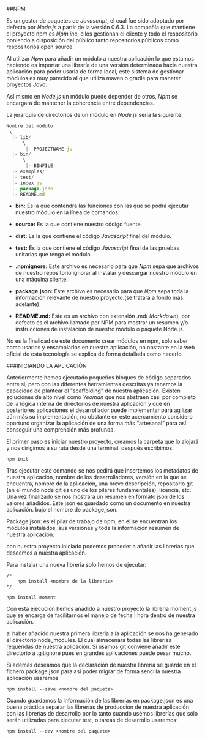 ##NPM

Es un gestor de paquetes de *Javascript*, el cual fue sido adoptado por defecto por *Node.js* a partir de la versión 0.6.3. La compañía que mantiene el proyecto npm es *Npm.inc*, ellos gestionan el cliente y todo el respositorio poniendo a disposición del público tanto repositorios públicos como respositorios open source.

Al utilizar *Npm* para añadir un módulo a nuestra aplicación lo que estamos haciendo es importar una libraría de una versión determinada hacia nuestra aplicación para poder usarla de forma local, este sistema de gestionar módulos es muy parecido al que utiliza maven o gradle para maneter proyectos *Java*.

Así mismo en *Node.js* un módulo puede depender de otros, *Npm* se encargará de mantener la coherencia entre dependencias.

La jerarquía de directorios de un módulo en *Node.js* sería la siguiente:

```javascript
Nombre del módulo
 \
  |- lib/
      \
       |- PROJECTNAME.js
  |- bin/
      \
       |- BINFILE
  |- examples/
  |- test/
  |- index.js
  |- package.json
  |- README.md

```


* **bin:** Es la que contendrá las funciones con las que se podrá ejecutar nuestro módulo en la línea de comandos.

* **source:** Es la que contiene nuestro código fuente.

* **dist:** Es la que contiene el  código *Javascript* final del módulo.

* **test:** Es la que contiene el código *Javascript* final de las pruebas unitarias que tenga el módulo.

* **.npmignore:** Este archivo es necesario para que *Npm* sepa que archivos de nuestro repositorio ignorar al instalar y descargar nuestro módulo en una máquina cliente.

* **package.json:** Este archivo es necesario para que *Npm* sepa toda la información relevante de nuestro proyecto.(se tratará a fondo más adelante)

* **README.md:** Este es un archivo con extensión .md( *Markdown*), por defecto es el archivo llamado por NPM para mostrar un resumen y/o instrucciones de instalación de nuestro módulo o paquete Node.js.

No es la finalidad de este documento crear módulos en npm, solo saber como usarlos y ensamblarlos en nuestra aplicación, no obstante en la web oficial de esta tecnología se explica de forma detallada como hacerlo.


###INICIANDO LA APLICACIÓN

Anteriormente hemos ejecutado pequeños bloques de código separados entre si, pero con las diferentes herramientas descritas ya tenemos la capacidad de plantear el "scaffolding" de nuestra aplicación. Existen soluciones de alto nivel como *Yeoman* que nos abstraen casi por completo de la lógica interna de directorios de nuestra aplicación y que en posteriores aplicaciones el desarrollador puede implementar para agilizar aún más su implementación, no obstante en este acercamiento considero oportuno organizar la aplicación de una forma más “artesanal” para así conseguir una comprensión más profunda.

El primer paso es iniciar nuestro proyecto, creamos la carpeta que lo alojará y nos dirigimos a su ruta desde una terminal. después escribimos:

	npm init

Tras ejecutar este comando se nos pedirá que insertemos los metadatos de nuestra aplicación, nombre de los desarrolladores, versión en la que se encuentra, nombre de la aplicación, una breve descripción, repositorio git (en el mundo node git es uno de los pilares fundamentales), licencia, etc. Una vez finalizado se nos mostrará un resumen en formato json de los valores añadidos. Este json es guardado como un documento en nuestra aplicación. bajo el nombre de package,json.


Package.json: es el pilar de trabajo de npm, en el se encuentran los módulos instalados, sus versiones y toda la información resumen de nuestra aplicación.


con nuestro proyecto iniciado podemos proceder a añadir las librerías que deseemos  a nuestra aplicación.

Para instalar una nueva libreria solo hemos de ejecutar:
	
	
    /*
		npm install <nombre de la libreria>
	*/
	
	npm install moment

Con esta ejecución hemos añadido a nuestro proyecto la librería moment.js que se encarga de facilitarnos el manejo de fecha | hora dentro de nuestra aplicación.

al haber añadido nuestra primera librería a la aplicación se nos ha generado el directorio node_modules. El cual almacenará todas las librerías requeridas de nuestra aplicación. Si usamos git conviene añadir este directorio a .gitignore pues en grandes aplicaciones puede pesar mucho.

Si además deseamos que la declaración de nuestra libreria se guarde en el fichero package.json para así poder migrar de forma sencilla nuestra aplicación usaremos 


	npm install --save <nombre del paquete>

Cuando guardamos la información de las librerías en package.json es una buena práctica separar las librerías de producción de nuestra aplicación con las librerías de desarrollo por lo tanto cuando usémos librerías que sólo serán utilizadas para ejecutar test, o tareas de desarrollo usaremos:

    npm install --dev <nombre del paquete>
